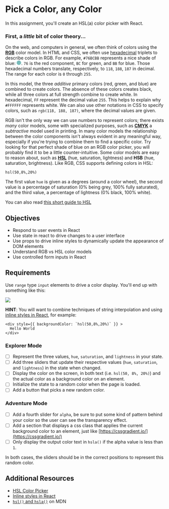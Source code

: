 # Pick a Color, any Color

In this assignment, you'll create an HSL(a) color picker with React.

### First, a _little_ bit of color theory...

On the web, and computers in general, we often think of colors using the [**RGB**](https://en.wikipedia.org/wiki/RGB_color_model) color model. In HTML and CSS, we often use [hexadecimal](https://en.wikipedia.org/wiki/Hexadecimal) triplets to describe colors in RGB. For example, `#76BCBB` represents a nice shade of blue: <span style="display: inline-block; background-color: #76BCBB; width: 1em; height: 1em; border-radius: 0.5em"></span>. `76` is the red component, `BC` for green, and `BB` for blue. Those hexadecimal numbers translate, respectively, to `118`, `188`, `187` in decimal. The range for each color is `0` through `255`.

In this model, the three _additive_ primary colors (red, green, and blue) are combined to create colors. The absence of these colors creates black, while all three colors at full strength combine to create white. In hexadecimal, `FF` represent the decimal value `255`. This helps to explain why `#FFFFFF` represents white. We can also use other notations in CSS to specify colors, such as `rgb(118, 188, 187)`, where the decimal values are given.

RGB isn't the only way we can use numbers to represent colors; there exists _many_ color models, some with specialized purposes, such as [**CMYK**](https://en.wikipedia.org/wiki/CMYK_color_model) a _subtractive_ model used in printing. In many color models the relationship between the color components isn't always evident in any meaningful way, especially if you're trying to combine them to find a specific color. Try looking for that perfect shade of blue on an RGB color picker, you will probably find it to be a little counter-intuitive. Some color models are easy to reason about, such as [**HSL**](https://en.wikipedia.org/wiki/HSL_and_HSV) (hue, saturation, lightness) and **HSB** (hue, saturation, brightness). Like RGB, CSS supports defining colors in HSL:

`hsl(50,8%,20%)`

The first value `hue` is given as a degrees (around a color wheel), the second value is a percentage of saturation (0% being grey, 100% fully saturated), and the third value, a percentage of lightness (0% black, 100% white).

You can also read [this short guide to HSL](https://www.nixsensor.com/what-is-hsl-color/)

## Objectives

- Respond to user events in React
- Use state in react to drive changes to a user interface
- Use props to drive inline styles to dynamically update the appearance of DOM elements
- Understand RGB vs HSL color models
- Use controlled form inputs in React

## Requirements

Use `range` type `input` elements to drive a color display. You'll end up with something like this:

![](./assets/color-picker.gif)

**HINT**: You will want to combine techniques of string interpolation and using [inline styles in React](https://reactjs.org/docs/dom-elements.html#style), for example:

```
<div style={{ backgroundColor: `hsl(50,8%,20%)` }} >
  Hello World
</div>
```

### Explorer Mode

- [ ] Represent the three values, `hue`, `saturation`, and `lightness` in your state.
- [ ] Add three sliders that update their respective values (`hue`, `saturation`, and `lightness`) in the state when changed.
- [ ] Display the color on the screen, in both text (i.e. `hsl(50, 8%, 20%)`) and the actual color as a background color on an element.
- [ ] Initialize the state to a random color when the page is loaded.
- [ ] Add a button that picks a new random color.

### Adventure Mode

- [ ] Add a fourth slider for `alpha`, be sure to put some kind of pattern behind your color so the user can see the transparency effect.
- [ ] Add a section that displays a css class that applies the current background color to an element, just like [https://cssgradient.io/](https://cssgradient.io/)
- [ ] Only display the output color text in `hsla()` if the alpha value is less than `1`.

In both cases, the sliders should be in the correct positions to represent this random color.

## Additional Resources

- [HSL Color Picker](http://hslpicker.com/)
- [Inline styles in React](https://reactjs.org/docs/dom-elements.html#style)
- [`hsl()` and `hsla()`][1] on MDN

[1]: https://developer.mozilla.org/en-US/docs/Web/CSS/color_value#hsl()_and_hsla()
